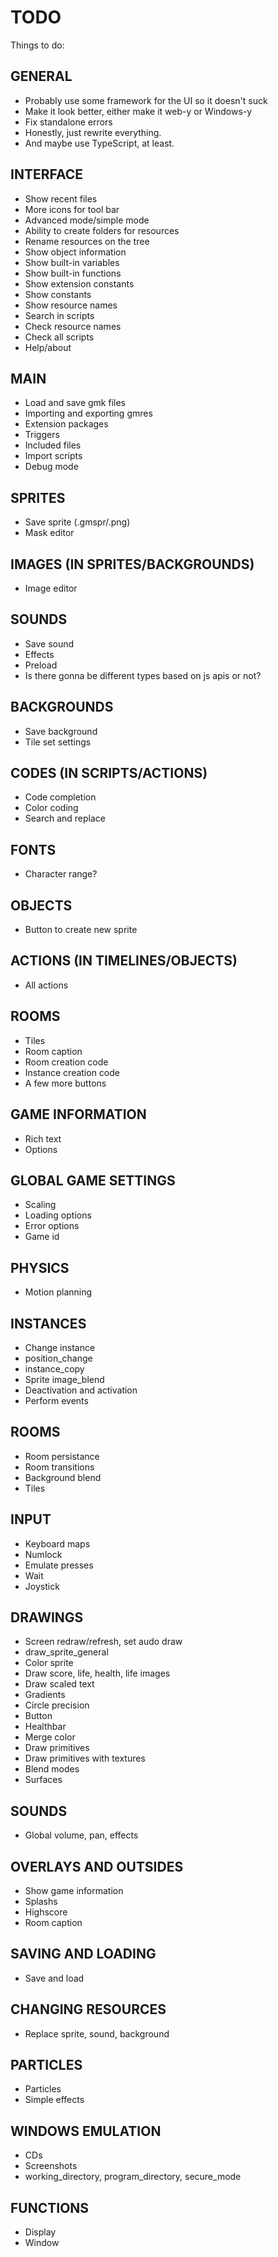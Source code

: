 # TODO

Things to do:

## GENERAL
- Probably use some framework for the UI so it doesn't suck
- Make it look better, either make it web-y or Windows-y
- Fix standalone errors
- Honestly, just rewrite everything.
- And maybe use TypeScript, at least.

## INTERFACE
- Show recent files
- More icons for tool bar
- Advanced mode/simple mode
- Ability to create folders for resources
- Rename resources on the tree
- Show object information
- Show built-in variables
- Show built-in functions
- Show extension constants
- Show constants
- Show resource names
- Search in scripts
- Check resource names
- Check all scripts
- Help/about

## MAIN
- Load and save gmk files
- Importing and exporting gmres
- Extension packages
- Triggers
- Included files
- Import scripts
- Debug mode

## SPRITES
- Save sprite (.gmspr/.png)
- Mask editor

## IMAGES (IN SPRITES/BACKGROUNDS)
- Image editor

## SOUNDS
- Save sound
- Effects
- Preload
- Is there gonna be different types based on js apis or not?

## BACKGROUNDS
- Save background
- Tile set settings

## CODES (IN SCRIPTS/ACTIONS)
- Code completion
- Color coding
- Search and replace

## FONTS
- Character range?

## OBJECTS
- Button to create new sprite

## ACTIONS (IN TIMELINES/OBJECTS)
- All actions

## ROOMS
- Tiles
- Room caption
- Room creation code
- Instance creation code
- A few more buttons

## GAME INFORMATION
- Rich text
- Options

## GLOBAL GAME SETTINGS
- Scaling
- Loading options
- Error options
- Game id

## PHYSICS
- Motion planning

## INSTANCES
- Change instance
- position_change
- instance_copy
- Sprite image_blend
- Deactivation and activation
- Perform events

## ROOMS
- Room persistance
- Room transitions
- Background blend
- Tiles

## INPUT
- Keyboard maps
- Numlock
- Emulate presses
- Wait
- Joystick

## DRAWINGS
- Screen redraw/refresh, set audo draw
- draw_sprite_general
- Color sprite
- Draw score, life, health, life images
- Draw scaled text
- Gradients
- Circle precision
- Button
- Healthbar
- Merge color
- Draw primitives
- Draw primitives with textures
- Blend modes
- Surfaces

## SOUNDS
- Global volume, pan, effects

## OVERLAYS AND OUTSIDES
- Show game information
- Splashs
- Highscore
- Room caption

## SAVING AND LOADING
- Save and load

## CHANGING RESOURCES
- Replace sprite, sound, background

## PARTICLES
- Particles
- Simple effects

## WINDOWS EMULATION
- CDs
- Screenshots
- working_directory, program_directory, secure_mode

## FUNCTIONS
- Display
- Window